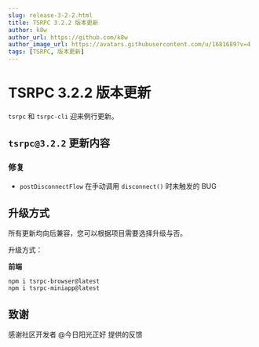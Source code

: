 ```yaml
---
slug: release-3-2-2.html
title: TSRPC 3.2.2 版本更新
author: k8w
author_url: https://github.com/k8w
author_image_url: https://avatars.githubusercontent.com/u/1681689?v=4
tags: [TSRPC, 版本更新]
---
```


# TSRPC 3.2.2 版本更新

`tsrpc` 和 `tsrpc-cli` 迎来例行更新。

## `tsrpc@3.2.2` 更新内容
### 修复
- `postDisconnectFlow` 在手动调用 `disconnect()` 时未触发的 BUG

## 升级方式

所有更新均向后兼容，您可以根据项目需要选择升级与否。

升级方式：

**前端**
```
npm i tsrpc-browser@latest
npm i tsrpc-miniapp@latest
```

## 致谢

感谢社区开发者 @今日阳光正好 提供的反馈